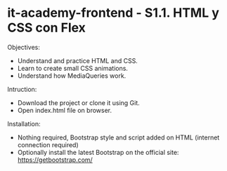 # it-academy-frontend - S1.1. HTML y CSS con Flex


Objectives:
- Understand and practice HTML and CSS.
- Learn to create small CSS animations.
- Understand how MediaQueries work.

Intruction:
- Download the project or clone it using Git.
- Open index.html file on browser.

Installation:
- Nothing required, Bootstrap style and script added on HTML (internet connection required)
- Optionally install the latest Bootstrap on the official site: https://getbootstrap.com/

